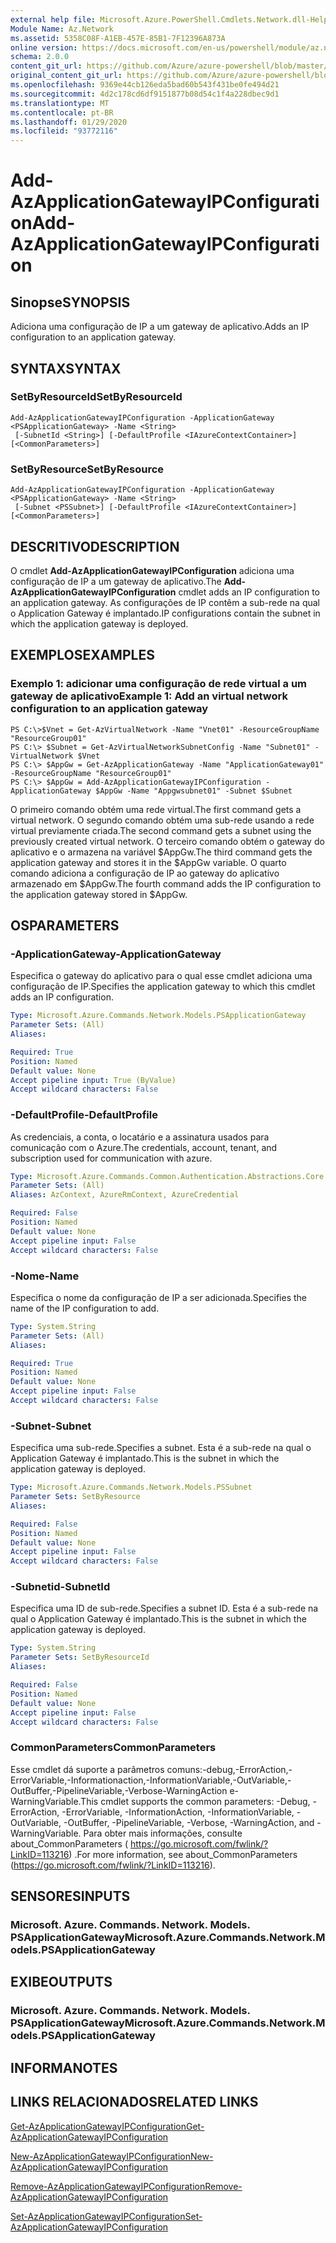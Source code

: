 ```yaml
---
external help file: Microsoft.Azure.PowerShell.Cmdlets.Network.dll-Help.xml
Module Name: Az.Network
ms.assetid: 5358C08F-A1EB-457E-85B1-7F12396A873A
online version: https://docs.microsoft.com/en-us/powershell/module/az.network/add-azapplicationgatewayipconfiguration
schema: 2.0.0
content_git_url: https://github.com/Azure/azure-powershell/blob/master/src/Network/Network/help/Add-AzApplicationGatewayIPConfiguration.md
original_content_git_url: https://github.com/Azure/azure-powershell/blob/master/src/Network/Network/help/Add-AzApplicationGatewayIPConfiguration.md
ms.openlocfilehash: 9369e44cb126eda5bad60b543f431be0fe494d21
ms.sourcegitcommit: 4d2c178cd6df9151877b08d54c1f4a228dbec9d1
ms.translationtype: MT
ms.contentlocale: pt-BR
ms.lasthandoff: 01/29/2020
ms.locfileid: "93772116"
---
```

# <span data-ttu-id="23e78-101">Add-AzApplicationGatewayIPConfiguration</span><span class="sxs-lookup"><span data-stu-id="23e78-101">Add-AzApplicationGatewayIPConfiguration</span></span>

## <span data-ttu-id="23e78-102">Sinopse</span><span class="sxs-lookup"><span data-stu-id="23e78-102">SYNOPSIS</span></span>
<span data-ttu-id="23e78-103">Adiciona uma configuração de IP a um gateway de aplicativo.</span><span class="sxs-lookup"><span data-stu-id="23e78-103">Adds an IP configuration to an application gateway.</span></span>

## <span data-ttu-id="23e78-104">SYNTAX</span><span class="sxs-lookup"><span data-stu-id="23e78-104">SYNTAX</span></span>

### <span data-ttu-id="23e78-105">SetByResourceId</span><span class="sxs-lookup"><span data-stu-id="23e78-105">SetByResourceId</span></span>
```
Add-AzApplicationGatewayIPConfiguration -ApplicationGateway <PSApplicationGateway> -Name <String>
 [-SubnetId <String>] [-DefaultProfile <IAzureContextContainer>] [<CommonParameters>]
```

### <span data-ttu-id="23e78-106">SetByResource</span><span class="sxs-lookup"><span data-stu-id="23e78-106">SetByResource</span></span>
```
Add-AzApplicationGatewayIPConfiguration -ApplicationGateway <PSApplicationGateway> -Name <String>
 [-Subnet <PSSubnet>] [-DefaultProfile <IAzureContextContainer>] [<CommonParameters>]
```

## <span data-ttu-id="23e78-107">DESCRITIVO</span><span class="sxs-lookup"><span data-stu-id="23e78-107">DESCRIPTION</span></span>
<span data-ttu-id="23e78-108">O cmdlet **Add-AzApplicationGatewayIPConfiguration** adiciona uma configuração de IP a um gateway de aplicativo.</span><span class="sxs-lookup"><span data-stu-id="23e78-108">The **Add-AzApplicationGatewayIPConfiguration** cmdlet adds an IP configuration to an application gateway.</span></span>
<span data-ttu-id="23e78-109">As configurações de IP contêm a sub-rede na qual o Application Gateway é implantado.</span><span class="sxs-lookup"><span data-stu-id="23e78-109">IP configurations contain the subnet in which the application gateway is deployed.</span></span>

## <span data-ttu-id="23e78-110">EXEMPLOS</span><span class="sxs-lookup"><span data-stu-id="23e78-110">EXAMPLES</span></span>

### <span data-ttu-id="23e78-111">Exemplo 1: adicionar uma configuração de rede virtual a um gateway de aplicativo</span><span class="sxs-lookup"><span data-stu-id="23e78-111">Example 1: Add an virtual network configuration to an application gateway</span></span>
```
PS C:\>$Vnet = Get-AzVirtualNetwork -Name "Vnet01" -ResourceGroupName "ResourceGroup01"
PS C:\> $Subnet = Get-AzVirtualNetworkSubnetConfig -Name "Subnet01" -VirtualNetwork $Vnet 
PS C:\> $AppGw = Get-AzApplicationGateway -Name "ApplicationGateway01" -ResourceGroupName "ResourceGroup01"
PS C:\> $AppGw = Add-AzApplicationGatewayIPConfiguration -ApplicationGateway $AppGw -Name "Appgwsubnet01" -Subnet $Subnet
```

<span data-ttu-id="23e78-112">O primeiro comando obtém uma rede virtual.</span><span class="sxs-lookup"><span data-stu-id="23e78-112">The first command gets a virtual network.</span></span>
<span data-ttu-id="23e78-113">O segundo comando obtém uma sub-rede usando a rede virtual previamente criada.</span><span class="sxs-lookup"><span data-stu-id="23e78-113">The second command gets a subnet using the previously created virtual network.</span></span>
<span data-ttu-id="23e78-114">O terceiro comando obtém o gateway do aplicativo e o armazena na variável $AppGw.</span><span class="sxs-lookup"><span data-stu-id="23e78-114">The third command gets the application gateway and stores it in the $AppGw variable.</span></span>
<span data-ttu-id="23e78-115">O quarto comando adiciona a configuração de IP ao gateway do aplicativo armazenado em $AppGw.</span><span class="sxs-lookup"><span data-stu-id="23e78-115">The fourth command adds the IP configuration to the application gateway stored in $AppGw.</span></span>

## <span data-ttu-id="23e78-116">OS</span><span class="sxs-lookup"><span data-stu-id="23e78-116">PARAMETERS</span></span>

### <span data-ttu-id="23e78-117">-ApplicationGateway</span><span class="sxs-lookup"><span data-stu-id="23e78-117">-ApplicationGateway</span></span>
<span data-ttu-id="23e78-118">Especifica o gateway do aplicativo para o qual esse cmdlet adiciona uma configuração de IP.</span><span class="sxs-lookup"><span data-stu-id="23e78-118">Specifies the application gateway to which this cmdlet adds an IP configuration.</span></span>

```yaml
Type: Microsoft.Azure.Commands.Network.Models.PSApplicationGateway
Parameter Sets: (All)
Aliases:

Required: True
Position: Named
Default value: None
Accept pipeline input: True (ByValue)
Accept wildcard characters: False
```

### <span data-ttu-id="23e78-119">-DefaultProfile</span><span class="sxs-lookup"><span data-stu-id="23e78-119">-DefaultProfile</span></span>
<span data-ttu-id="23e78-120">As credenciais, a conta, o locatário e a assinatura usados para comunicação com o Azure.</span><span class="sxs-lookup"><span data-stu-id="23e78-120">The credentials, account, tenant, and subscription used for communication with azure.</span></span>

```yaml
Type: Microsoft.Azure.Commands.Common.Authentication.Abstractions.Core.IAzureContextContainer
Parameter Sets: (All)
Aliases: AzContext, AzureRmContext, AzureCredential

Required: False
Position: Named
Default value: None
Accept pipeline input: False
Accept wildcard characters: False
```

### <span data-ttu-id="23e78-121">-Nome</span><span class="sxs-lookup"><span data-stu-id="23e78-121">-Name</span></span>
<span data-ttu-id="23e78-122">Especifica o nome da configuração de IP a ser adicionada.</span><span class="sxs-lookup"><span data-stu-id="23e78-122">Specifies the name of the IP configuration to add.</span></span>

```yaml
Type: System.String
Parameter Sets: (All)
Aliases:

Required: True
Position: Named
Default value: None
Accept pipeline input: False
Accept wildcard characters: False
```

### <span data-ttu-id="23e78-123">-Subnet</span><span class="sxs-lookup"><span data-stu-id="23e78-123">-Subnet</span></span>
<span data-ttu-id="23e78-124">Especifica uma sub-rede.</span><span class="sxs-lookup"><span data-stu-id="23e78-124">Specifies a subnet.</span></span>
<span data-ttu-id="23e78-125">Esta é a sub-rede na qual o Application Gateway é implantado.</span><span class="sxs-lookup"><span data-stu-id="23e78-125">This is the subnet in which the application gateway is deployed.</span></span>

```yaml
Type: Microsoft.Azure.Commands.Network.Models.PSSubnet
Parameter Sets: SetByResource
Aliases:

Required: False
Position: Named
Default value: None
Accept pipeline input: False
Accept wildcard characters: False
```

### <span data-ttu-id="23e78-126">-Subnetid</span><span class="sxs-lookup"><span data-stu-id="23e78-126">-SubnetId</span></span>
<span data-ttu-id="23e78-127">Especifica uma ID de sub-rede.</span><span class="sxs-lookup"><span data-stu-id="23e78-127">Specifies a subnet ID.</span></span>
<span data-ttu-id="23e78-128">Esta é a sub-rede na qual o Application Gateway é implantado.</span><span class="sxs-lookup"><span data-stu-id="23e78-128">This is the subnet in which the application gateway is deployed.</span></span>

```yaml
Type: System.String
Parameter Sets: SetByResourceId
Aliases:

Required: False
Position: Named
Default value: None
Accept pipeline input: False
Accept wildcard characters: False
```

### <span data-ttu-id="23e78-129">CommonParameters</span><span class="sxs-lookup"><span data-stu-id="23e78-129">CommonParameters</span></span>
<span data-ttu-id="23e78-130">Esse cmdlet dá suporte a parâmetros comuns:-debug,-ErrorAction,-ErrorVariable,-Informationaction,-InformationVariable,-OutVariable,-OutBuffer,-PipelineVariable,-Verbose-WarningAction e-WarningVariable.</span><span class="sxs-lookup"><span data-stu-id="23e78-130">This cmdlet supports the common parameters: -Debug, -ErrorAction, -ErrorVariable, -InformationAction, -InformationVariable, -OutVariable, -OutBuffer, -PipelineVariable, -Verbose, -WarningAction, and -WarningVariable.</span></span> <span data-ttu-id="23e78-131">Para obter mais informações, consulte about_CommonParameters ( https://go.microsoft.com/fwlink/?LinkID=113216) .</span><span class="sxs-lookup"><span data-stu-id="23e78-131">For more information, see about_CommonParameters (https://go.microsoft.com/fwlink/?LinkID=113216).</span></span>

## <span data-ttu-id="23e78-132">SENSORES</span><span class="sxs-lookup"><span data-stu-id="23e78-132">INPUTS</span></span>

### <span data-ttu-id="23e78-133">Microsoft. Azure. Commands. Network. Models. PSApplicationGateway</span><span class="sxs-lookup"><span data-stu-id="23e78-133">Microsoft.Azure.Commands.Network.Models.PSApplicationGateway</span></span>

## <span data-ttu-id="23e78-134">EXIBE</span><span class="sxs-lookup"><span data-stu-id="23e78-134">OUTPUTS</span></span>

### <span data-ttu-id="23e78-135">Microsoft. Azure. Commands. Network. Models. PSApplicationGateway</span><span class="sxs-lookup"><span data-stu-id="23e78-135">Microsoft.Azure.Commands.Network.Models.PSApplicationGateway</span></span>

## <span data-ttu-id="23e78-136">INFORMA</span><span class="sxs-lookup"><span data-stu-id="23e78-136">NOTES</span></span>

## <span data-ttu-id="23e78-137">LINKS RELACIONADOS</span><span class="sxs-lookup"><span data-stu-id="23e78-137">RELATED LINKS</span></span>

[<span data-ttu-id="23e78-138">Get-AzApplicationGatewayIPConfiguration</span><span class="sxs-lookup"><span data-stu-id="23e78-138">Get-AzApplicationGatewayIPConfiguration</span></span>](./Get-AzApplicationGatewayIPConfiguration.md)

[<span data-ttu-id="23e78-139">New-AzApplicationGatewayIPConfiguration</span><span class="sxs-lookup"><span data-stu-id="23e78-139">New-AzApplicationGatewayIPConfiguration</span></span>](./New-AzApplicationGatewayIPConfiguration.md)

[<span data-ttu-id="23e78-140">Remove-AzApplicationGatewayIPConfiguration</span><span class="sxs-lookup"><span data-stu-id="23e78-140">Remove-AzApplicationGatewayIPConfiguration</span></span>](./Remove-AzApplicationGatewayIPConfiguration.md)

[<span data-ttu-id="23e78-141">Set-AzApplicationGatewayIPConfiguration</span><span class="sxs-lookup"><span data-stu-id="23e78-141">Set-AzApplicationGatewayIPConfiguration</span></span>](./Set-AzApplicationGatewayIPConfiguration.md)


